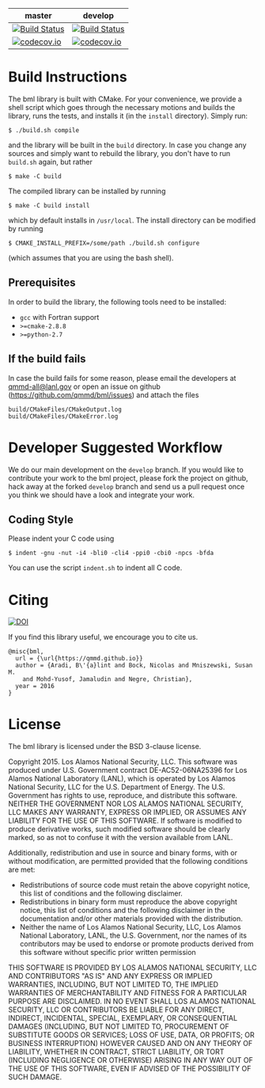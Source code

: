 | master | develop |
| ------ | ------- |
| [![Build Status](https://travis-ci.org/qmmd/bml.svg?branch=master)](https://travis-ci.org/qmmd/bml) | [![Build Status](https://travis-ci.org/qmmd/bml.svg?branch=develop)](https://travis-ci.org/qmmd/bml) |
| [![codecov.io](https://codecov.io/github/qmmd/bml/coverage.svg?branch=master)](https://codecov.io/github/qmmd/bml?branch=master) | [![codecov.io](https://codecov.io/github/qmmd/bml/coverage.svg?branch=develop)](https://codecov.io/github/qmmd/bml?branch=develop) |

# Build Instructions #

The bml library is built with CMake.  For your convenience, we provide
a shell script which goes through the necessary motions and builds the
library, runs the tests, and installs it (in the `install` directory).
Simply run:

    $ ./build.sh compile

and the library will be built in the `build` directory.  In case you
change any sources and simply want to rebuild the library, you don't
have to run `build.sh` again, but rather

    $ make -C build

The compiled library can be installed by running

    $ make -C build install

which by default installs in `/usr/local`.  The install directory can
be modified by running

    $ CMAKE_INSTALL_PREFIX=/some/path ./build.sh configure

(which assumes that you are using the bash shell).

## Prerequisites ##

In order to build the library, the following tools need to be installed:

- `gcc` with Fortran support
- `>=cmake-2.8.8`
- `>=python-2.7`

## If the build fails ##

In case the build fails for some reason, please email the developers
at <qmmd-all@lanl.gov> or open an issue on github
(https://github.com/qmmd/bml/issues) and attach the files

    build/CMakeFiles/CMakeOutput.log
    build/CMakeFiles/CMakeError.log

# Developer Suggested Workflow #

We do our main development on the `develop` branch.  If you would like
to contribute your work to the bml project, please fork the project on
github, hack away at the forked `develop` branch and send us a pull
request once you think we should have a look and integrate your work.

## Coding Style ##

Please indent your C code using

    $ indent -gnu -nut -i4 -bli0 -cli4 -ppi0 -cbi0 -npcs -bfda

You can use the script `indent.sh` to indent all C code.

# Citing #

[![DOI](https://zenodo.org/badge/20454/qmmd/bml.svg)](https://zenodo.org/badge/latestdoi/20454/qmmd/bml)

If you find this library useful, we encourage you to cite us.

    @misc{bml,
      url = {\url{https://qmmd.github.io}}
      author = {Aradi, B\'{a}lint and Bock, Nicolas and Mniszewski, Susan M.
        and Mohd-Yusof, Jamaludin and Negre, Christian},
      year = 2016
    }

# License #

The bml library is licensed under the BSD 3-clause license.

Copyright 2015. Los Alamos National Security, LLC. This software was
produced under U.S. Government contract DE-AC52-06NA25396 for Los
Alamos National Laboratory (LANL), which is operated by Los Alamos
National Security, LLC for the U.S. Department of Energy. The
U.S. Government has rights to use, reproduce, and distribute this
software.  NEITHER THE GOVERNMENT NOR LOS ALAMOS NATIONAL SECURITY,
LLC MAKES ANY WARRANTY, EXPRESS OR IMPLIED, OR ASSUMES ANY LIABILITY
FOR THE USE OF THIS SOFTWARE.  If software is modified to produce
derivative works, such modified software should be clearly marked, so
as not to confuse it with the version available from LANL.

Additionally, redistribution and use in source and binary forms, with
or without modification, are permitted provided that the following
conditions are met:
- Redistributions of source code must retain the above copyright
  notice, this list of conditions and the following disclaimer.
- Redistributions in binary form must reproduce the above copyright
  notice, this list of conditions and the following disclaimer in the
  documentation and/or other materials provided with the distribution.
- Neither the name of Los Alamos National Security, LLC, Los Alamos
  National Laboratory, LANL, the U.S. Government, nor the names of its
  contributors may be used to endorse or promote products derived from
  this software without specific prior written permission

THIS SOFTWARE IS PROVIDED BY LOS ALAMOS NATIONAL SECURITY, LLC AND
CONTRIBUTORS "AS IS" AND ANY EXPRESS OR IMPLIED WARRANTIES, INCLUDING,
BUT NOT LIMITED TO, THE IMPLIED WARRANTIES OF MERCHANTABILITY AND
FITNESS FOR A PARTICULAR PURPOSE ARE DISCLAIMED. IN NO EVENT SHALL LOS
ALAMOS NATIONAL SECURITY, LLC OR CONTRIBUTORS BE LIABLE FOR ANY
DIRECT, INDIRECT, INCIDENTAL, SPECIAL, EXEMPLARY, OR CONSEQUENTIAL
DAMAGES (INCLUDING, BUT NOT LIMITED TO, PROCUREMENT OF SUBSTITUTE
GOODS OR SERVICES; LOSS OF USE, DATA, OR PROFITS; OR BUSINESS
INTERRUPTION) HOWEVER CAUSED AND ON ANY THEORY OF LIABILITY, WHETHER
IN CONTRACT, STRICT LIABILITY, OR TORT (INCLUDING NEGLIGENCE OR
OTHERWISE) ARISING IN ANY WAY OUT OF THE USE OF THIS SOFTWARE, EVEN IF
ADVISED OF THE POSSIBILITY OF SUCH DAMAGE.
